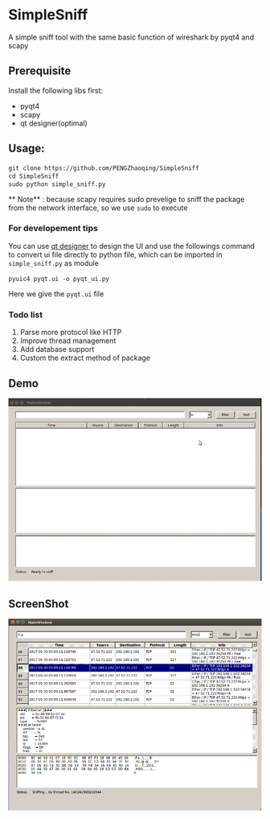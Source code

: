 # SimpleSniff
A simple sniff tool with the same basic function of wireshark by pyqt4 and scapy

## Prerequisite

Install the following libs first:

* pyqt4
* scapy
* qt designer(optimal)

## Usage:

```
git clone https://github.com/PENGZhaoqing/SimpleSniff
cd SimpleSniff
sudo python simple_sniff.py
```

** Note** : because scapy requires sudo prevelige to sniff the package from the network interface, so we use `sudo` to execute

### For developement tips

You can use [qt designer](http://doc.qt.io/qt-4.8/designer-manual.html) to design the UI and use the followings command to convert ui file directly to python file, which can be imported in `simple_sniff.py`  as module

```
pyuic4 pyqt.ui -o pyqt_ui.py
```

Here we give the `pyqt.ui` file

### Todo list

1. Parse more protocol like HTTP
2. Improve thread management
3. Add database support
4. Custom the extract method of package

## Demo

![demo](demo.gif)

## ScreenShot

<img src="screenshoot.png">
